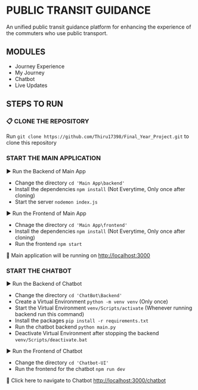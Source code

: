 
# PUBLIC TRANSIT GUIDANCE

An unified public transit guidance platform for enhancing the experience of the commuters who use public transport.


## MODULES

 - Journey Experience
 - My Journey
 - Chatbot
 - Live Updates


## STEPS TO RUN

### :clipboard: CLONE THE REPOSITORY

Run `git clone https://github.com/Thiru17398/Final_Year_Project.git` to clone this repository


### START THE MAIN APPLICATION
:arrow_forward: Run the Backend of Main App

- Change the directory  `cd 'Main App\backend'`
- Install the dependencies `npm install` (Not Everytime, Only once after cloning) 
- Start the server `nodemon index.js`

:arrow_forward: Run the Frontend of Main App

- Chnage the directory `cd 'Main App\frontend'`
- Install the dependencies `npm install` (Not Everytime, Only once after cloning)
- Run the frontend `npm start`

:link: Main application will be running on [http://localhost:3000](http://localhost:3000)

### START THE CHATBOT

:arrow_forward: Run the Backend of Chatbot

- Change the directory `cd 'ChatBot\Backend'`
- Create a Virtual Environment `python -m venv venv` (Only once)
- Start the Virtual Environment `venv/Scripts/activate` (Whenever running backend run this command)
- Install the packages `pip install -r requirements.txt`
- Run the chatbot backend `python main.py`
- Deactivate Virtual Environment after stopping the backend `venv/Scripts/deactivate.bat`

:arrow_forward: Run the Frontend of Chatbot

- Change the directory `cd 'Chatbot-UI'`
- Run the frontend for the chatbot `npm run dev`

:link: Click here to navigate to Chatbot [http://localhost:3000/chatbot](http://localhost:3000/chatbot)
